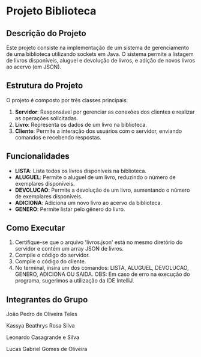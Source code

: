 # Projeto Biblioteca

## Descrição do Projeto
Este projeto consiste na implementação de um sistema de gerenciamento de uma biblioteca utilizando sockets em Java. O sistema permite a listagem de livros disponíveis, aluguel e devolução de livros, e adição de novos livros ao acervo (em JSON).

## Estrutura do Projeto
O projeto é composto por três classes principais:
1. **Servidor**: Responsável por gerenciar as conexões dos clientes e realizar as operações solicitadas.
2. **Livro**: Representa os dados de um livro na biblioteca.
3. **Cliente**: Permite a interação dos usuários com o servidor, enviando comandos e recebendo respostas.

## Funcionalidades
- **LISTA**: Lista todos os livros disponíveis na biblioteca.
- **ALUGUEL**: Permite o aluguel de um livro, reduzindo o número de exemplares disponíveis.
- **DEVOLUCAO**: Permite a devolução de um livro, aumentando o número de exemplares disponíveis.
- **ADICIONA**: Adiciona um novo livro ao acervo da biblioteca.
- **GENERO**: Permite listar pelo gênero do livro.

## Como Executar

1. Certifique-se que o arquivo 'livros.json' está no mesmo diretório do servidor e contém um array JSON de livros.
2. Compile o código do servidor.
2. Compile o código do cliente.
3. No terminal, insira um dos comandos: LISTA, ALUGUEL, DEVOLUCAO, GENERO, ADICIONA OU SAIDA.
OBS: Em caso de erro na execução do programa, sugerimos a utilização da IDE IntelliJ.

## Integrantes do Grupo

João Pedro de Oliveira Teles

Kassya Beathrys Rosa Silva

Leonardo Casagrande e Silva

Lucas Gabriel Gomes de Oliveira
